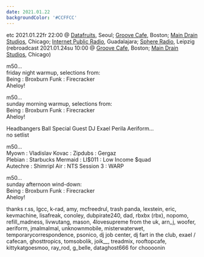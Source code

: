```yaml
---
date: 2021.01.22
backgroundColor: '#CCFFCC'
---
```


etc 2021.01.22fr 22:00 @ [Datafruits](http://www.datafruits.fm/), Seoul; [Groove Cafe](http://grove.cafe/), Boston; [Main Drain Studios](http://www.youtube.com/maindrainstudios/), Chicago; [Internet Public Radio](https://www.youtube.com/maindrainstudios), Guadalajara; [Sphere Radio](http://www.sphere-radio.net/), Leipzig  
(rebroadcast 2021.01.24su 10:00 @ [Groove Cafe](http://groove.cafe/), Boston; [Main Drain Studios](https://www.youtube.com/maindrainstudios), Chicago)  

m50...  
friday night warmup, selections from:  
Being : Broxburn Funk : Firecracker  
Aheloy!  

m50...  
sunday morning warmup, selections from:  
Being : Broxburn Funk : Firecracker  
Aheloy!  

Headbangers Ball Special Guest DJ Exael Perila Aeriform...  
no setlist  

m50...  
Myown : Vladislav Kovac : Zipdubs : Gergaz  
Plebian : Starbucks Mermaid : LI$011 : Low Income $quad  
Autechre : Shimripl Air : NTS Session 3 : WARP  

m50...  
sunday afternoon wind-down:  
Being : Broxburn Funk : Firecracker  
Aheloy!  

thanks r.ss, lgcc, k-rad, amy, mcfreedrul, trash panda, lexstein, eric, kevmachine, lisafreak, conoley, dubpirate240, dad, rbxbx (rbx), nopomo, refill\_madness, livwutang, mason, 4lovesupreme from the uk, arn\_j, woofer, aeriform, jmalmalmal, unknownmobile, misterwaterwet, temporarycorrespondence, psonico, dj job center, dj fart in the club, exael / cafecan, ghosttropics, tomsobolik, joik\_\_, treadmix, rooftopcafe, kittykatgoesmoo, ray\_rod, g\_belle, dataghost666 for choooonin